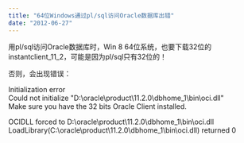 ```yaml
---
title: "64位Windows通过pl/sql访问Oracle数据库出错"
date: "2012-06-27"
---
```


用pl/sql访问Oracle数据库时，Win 8 64位系统，也要下载32位的instantclient\_11\_2，可能是因为pl/sql只有32位的！

否则，会出现错误：

Initialization error  
Could not initialize "D:\\oracle\\product\\11.2.0\\dbhome\_1\\bin\\oci.dll"  
Make sure you have the 32 bits Oracle Client installed.  
  
OCIDLL forced to D:\\oracle\\product\\11.2.0\\dbhome\_1\\bin\\oci.dll  
LoadLibrary(C:\\oracle\\product\\11.2.0\\dbhome\_1\\bin\\oci.dll) returned 0
